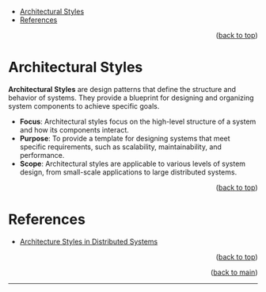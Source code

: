 <a name="readme-top"></a>

- [Architectural Styles](#architectural-styles)
- [References](#references)

<p align="right">(<a href="#readme-top">back to top</a>)</p>

# Architectural Styles

**Architectural Styles** are design patterns that define the structure and behavior of systems. They provide a blueprint for designing and organizing system components to achieve specific goals.

- **Focus**: Architectural styles focus on the high-level structure of a system and how its components interact.
- **Purpose**: To provide a template for designing systems that meet specific requirements, such as scalability, maintainability, and performance.
- **Scope**: Architectural styles are applicable to various levels of system design, from small-scale applications to large distributed systems.

<p align="right">(<a href="#readme-top">back to top</a>)</p>

# References

- [Architecture Styles in Distributed Systems](https://www.geeksforgeeks.org/architecture-styles-in-distributed-systems/)

<p align="right">(<a href="#readme-top">back to top</a>)</p>
<p align="right">(<a href="../SOFTWARE_DEV.MD">back to main</a>)</p>

---
